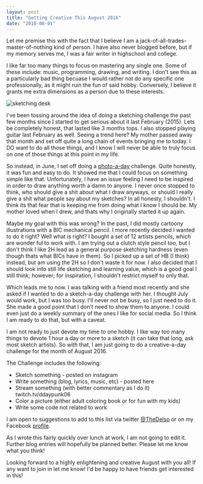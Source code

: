 ```yaml
---
layout: post
title: "Getting Creative This August 2016"
date: "2016-08-01"
---
```


Let me premise this with the fact that I believe I am a jack-of-all-trades-master-of-nothing kind of person. I have also never blogged before, but if my memory serves me, I was a fair writer in highschool and college.

I like far too many things to focus on mastering any single one. Some of these include: music, programming, drawing, and writing. I don't see this as a particularly bad thing becuase I would rather not do any specific one professionally, as it might ruin the fun of said hobby. Conversely, I believe it grants me extra dimensions as a person due to these interests.

![sketching desk](https://c2.staticflickr.com/6/5265/5585565649_9024e700d2_n.jpg)

I've been tossing around the idea of doing a sketching challenge the past few months since I started to get serious about it last February (2015). Lets be completely honest, that lasted like 3 months tops. I also stopped playing guitar last February as well. Seeing a trend here? My mother passed away that month and set off quite a long chain of events bringing me to today. I DO want to do all those things, and I know I will never be able to truly focus on one of those things at this point in my life.

So instead, in June, I set off doing a [photo-a-day](https://www.facebook.com/media/set/?set=a.10103561434853109.1073741835.30801263&type=1&l=8f10ad5c6e) challenge. Quite honestly, it was fun and easy to do. It showed me that I could focus on something simple like that. Unfortunately, I have an issue feeling I need to be inspired in order to draw anything worth a damn to anyone. I never once stopped to think, who should give a shit about what I draw anyways, or should I really give a shit what people say about my sketches? In all honesty, I shouldn't. I think its that fear that is keeping me from doing what I know I should be. My mother loved when I drew, and thats why I originally started it up again.

Maybe my goal with this was wrong? In the past, I did mostly cartoony illustrations with a BIC mechanical pencil. I more recently decided I wanted to do it right? Well what is right? I bought a set of 12 artists pencils, which are wonder ful to work with. I am trying out a clutch style pencil too, but I don't think I like 2H lead as a general purpose sketching hardness (even though thats what BICs have in them). So I picked up a set of HB (I think) instead, but am using the 2H so I don't waste it for now. I also decided that I should look into still life sketching and learning value, which is a good goal I still think; however; for inspiration, I shouldn't restrict myself to only that.

Which leads me to now. I was talking with a friend most recently and she asked if I wanted to do a sketch-a-day challenge with her. I thought July would work, but I was too busy. I'll never not be busy, so I just need to do it. She made a good point that I don't need to show them to anyone. I could even just do a weekly summary of the ones I like for social media. So I think I am ready to do that, but with a caveat.

I am not ready to just devote my time to one hobby. I like way too many things to devote 1 hour a day or more to a sketch (it can take that long, ask most sketch artists). So with that, I am just going to do a creative-a-day challenge for the month of August 2016.

The Challenge includes the following:

* Sketch something - posted on instagram
* Write something (blog, lyrics, music, etc) - posted here
* Stream something (with better commentary as I do it) twitch.tv/ddaypunk06
* Color a picture (either adult coloring book or for fun with my kids)
* Write some code not related to work

I am open to suggestions to add to this list via twitter [@TheDelso](https://twitter.com/TheDelso) or on my Facebook [profile](https://www.facebook.com/TheDelso).

As I wrote this fairly quickly over lunch at work, I am not going to edit it. Further blog entries will hopefully be planned better. Please let me know what you think!

Looking forward to a highly enlightening and creative August with you all! If any want to join in let me know! I'd be happy to have friends get interested in this!
